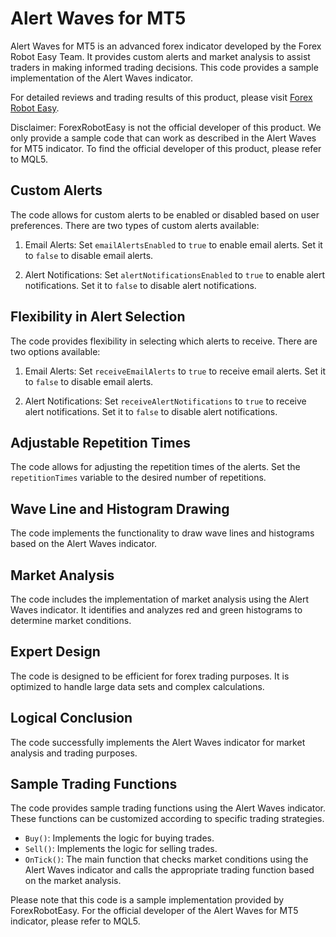 # Alert Waves for MT5

Alert Waves for MT5 is an advanced forex indicator developed by the Forex Robot Easy Team. It provides custom alerts and market analysis to assist traders in making informed trading decisions. This code provides a sample implementation of the Alert Waves indicator.

For detailed reviews and trading results of this product, please visit [Forex Robot Easy](https://forexroboteasy.com/forex-robot-review/alert-waves-for-mt5-review-advanced-forex-indicator-with-custom-alerts/). 

Disclaimer: ForexRobotEasy is not the official developer of this product. We only provide a sample code that can work as described in the Alert Waves for MT5 indicator. To find the official developer of this product, please refer to MQL5.

## Custom Alerts

The code allows for custom alerts to be enabled or disabled based on user preferences. There are two types of custom alerts available:

1. Email Alerts: Set `emailAlertsEnabled` to `true` to enable email alerts. Set it to `false` to disable email alerts.

2. Alert Notifications: Set `alertNotificationsEnabled` to `true` to enable alert notifications. Set it to `false` to disable alert notifications.

## Flexibility in Alert Selection

The code provides flexibility in selecting which alerts to receive. There are two options available:

1. Email Alerts: Set `receiveEmailAlerts` to `true` to receive email alerts. Set it to `false` to disable email alerts.

2. Alert Notifications: Set `receiveAlertNotifications` to `true` to receive alert notifications. Set it to `false` to disable alert notifications.

## Adjustable Repetition Times

The code allows for adjusting the repetition times of the alerts. Set the `repetitionTimes` variable to the desired number of repetitions.

## Wave Line and Histogram Drawing

The code implements the functionality to draw wave lines and histograms based on the Alert Waves indicator.

## Market Analysis

The code includes the implementation of market analysis using the Alert Waves indicator. It identifies and analyzes red and green histograms to determine market conditions.

## Expert Design

The code is designed to be efficient for forex trading purposes. It is optimized to handle large data sets and complex calculations.

## Logical Conclusion

The code successfully implements the Alert Waves indicator for market analysis and trading purposes.

## Sample Trading Functions

The code provides sample trading functions using the Alert Waves indicator. These functions can be customized according to specific trading strategies.

- `Buy()`: Implements the logic for buying trades.
- `Sell()`: Implements the logic for selling trades.
- `OnTick()`: The main function that checks market conditions using the Alert Waves indicator and calls the appropriate trading function based on the market analysis.

Please note that this code is a sample implementation provided by ForexRobotEasy. For the official developer of the Alert Waves for MT5 indicator, please refer to MQL5.
